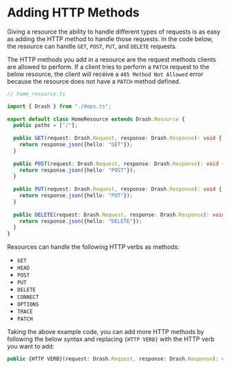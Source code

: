 # Adding HTTP Methods

Giving a resource the ability to handle different types of requests is as easy as adding the HTTP method to handle those requests. In the code below, the resource can handle `GET`, `POST`, `PUT`, and `DELETE` requests.

The HTTP methods you add in a resource are the request methods clients are allowed to perform. If a client tries to perform a `PATCH` request to the below resource, the client will receive a `405 Method Not Allowed` error because the resource does not have a `PATCH` method defined.

```typescript
// home_resource.ts

import { Drash } from "./deps.ts";
 
export default class HomeResource extends Drash.Resource {
  public paths = ["/"];
 
  public GET(request: Drash.Request, response: Drash.Response): void {
    return response.json({hello: "GET"});
  }
 
  public POST(request: Drash.Request, response: Drash.Response): void {
    return response.json({hello: "POST"});
  }
 
  public PUT(request: Drash.Request, response: Drash.Response): void {
    return response.json({hello: "PUT"});
  }
 
  public DELETE(request: Drash.Request, response: Drash.Response): void {
    return response.json({hello: "DELETE"});
  }
}
```

Resources can handle the following HTTP verbs as methods:

* `GET`
* `HEAD`
* `POST`
* `PUT`
* `DELETE`
* `CONNECT`
* `OPTIONS`
* `TRACE`
* `PATCH`

Taking the above example code, you can add more HTTP methods by following the below syntax and replacing `{HTTP VERB}` with the HTTP verb you want to add:

```typescript
public {HTTP VERB}(request: Drash.Request, response: Drash.Response): void { ... }
```
